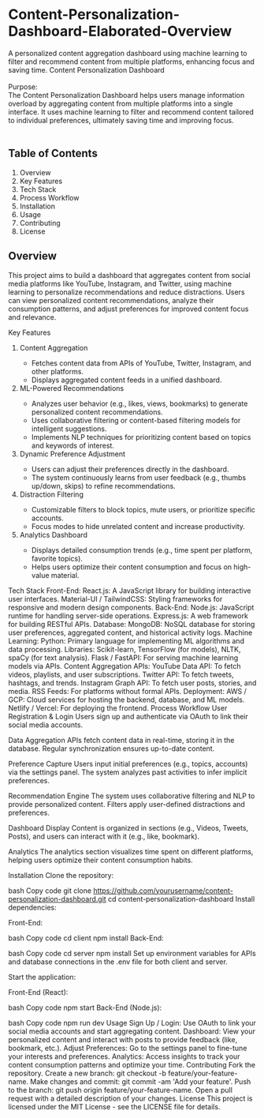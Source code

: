 # Content-Personalization-Dashboard-Elaborated-Overview
A personalized content aggregation dashboard using machine learning to filter and recommend content from multiple platforms, enhancing focus and saving time.
Content Personalization Dashboard
<br>
<br>
Purpose:<br>
The Content Personalization Dashboard helps users manage information overload by aggregating content from multiple platforms into a single interface. It uses machine learning to filter and recommend content tailored to individual preferences, ultimately saving time and improving focus.<br>
<br>
<h2>Table of Contents</h2>
<ol>
  <li>Overview</li>
  <li>Key Features</li>
  <li>Tech Stack</li>
  <li>Process Workflow</li>
  <li>Installation</li>
  <li>Usage</li>
  <li>Contributing</li>
  <li>License</li>
</ol>

<h2>Overview</h2>
This project aims to build a dashboard that aggregates content from social media platforms like YouTube, Instagram, and Twitter, using machine learning to personalize recommendations and reduce distractions. Users can view personalized content recommendations, analyze their consumption patterns, and adjust preferences for improved content focus and relevance.<br>

Key Features
<ol>
<li>Content Aggregation</li>
  <ul>
    <li>Fetches content data from APIs of YouTube, Twitter, Instagram, and other platforms.</li>
    <li>Displays aggregated content feeds in a unified dashboard.</li>
  </ul>

<li>ML-Powered Recommendations</li>
  <ul>
    <li>Analyzes user behavior (e.g., likes, views, bookmarks) to generate personalized content recommendations.</li>
    <li>Uses collaborative filtering or content-based filtering models for intelligent suggestions.</li>
    <li>Implements NLP techniques for prioritizing content based on topics and keywords of interest.</li>
  </ul>

<li>Dynamic Preference Adjustment</li>
<ul>
  <li>Users can adjust their preferences directly in the dashboard.</li>
  <li>The system continuously learns from user feedback (e.g., thumbs up/down, skips) to refine recommendations.</li>
</ul>

<li>Distraction Filtering</li>
<ul>
  <li>Customizable filters to block topics, mute users, or prioritize specific accounts.</li>
  <li>Focus modes to hide unrelated content and increase productivity.</li>
</ul>

<li>Analytics Dashboard</li>
<ul>
  <li>Displays detailed consumption trends (e.g., time spent per platform, favorite topics).</li>
<li>Helps users optimize their content consumption and focus on high-value material.</li>
</ul>
</ol>

Tech Stack
Front-End:
React.js: A JavaScript library for building interactive user interfaces.
Material-UI / TailwindCSS: Styling frameworks for responsive and modern design components.
Back-End:
Node.js: JavaScript runtime for handling server-side operations.
Express.js: A web framework for building RESTful APIs.
Database:
MongoDB: NoSQL database for storing user preferences, aggregated content, and historical activity logs.
Machine Learning:
Python: Primary language for implementing ML algorithms and data processing.
Libraries: Scikit-learn, TensorFlow (for models), NLTK, spaCy (for text analysis).
Flask / FastAPI: For serving machine learning models via APIs.
Content Aggregation APIs:
YouTube Data API: To fetch videos, playlists, and user subscriptions.
Twitter API: To fetch tweets, hashtags, and trends.
Instagram Graph API: To fetch user posts, stories, and media.
RSS Feeds: For platforms without formal APIs.
Deployment:
AWS / GCP: Cloud services for hosting the backend, database, and ML models.
Netlify / Vercel: For deploying the frontend.
Process Workflow
User Registration & Login
Users sign up and authenticate via OAuth to link their social media accounts.

Data Aggregation
APIs fetch content data in real-time, storing it in the database. Regular synchronization ensures up-to-date content.

Preference Capture
Users input initial preferences (e.g., topics, accounts) via the settings panel.
The system analyzes past activities to infer implicit preferences.

Recommendation Engine
The system uses collaborative filtering and NLP to provide personalized content.
Filters apply user-defined distractions and preferences.

Dashboard Display
Content is organized in sections (e.g., Videos, Tweets, Posts), and users can interact with it (e.g., like, bookmark).

Analytics
The analytics section visualizes time spent on different platforms, helping users optimize their content consumption habits.

Installation
Clone the repository:

bash
Copy code
git clone https://github.com/yourusername/content-personalization-dashboard.git
cd content-personalization-dashboard
Install dependencies:

Front-End:

bash
Copy code
cd client
npm install
Back-End:

bash
Copy code
cd server
npm install
Set up environment variables for APIs and database connections in the .env file for both client and server.

Start the application:

Front-End (React):

bash
Copy code
npm start
Back-End (Node.js):

bash
Copy code
npm run dev
Usage
Sign Up / Login: Use OAuth to link your social media accounts and start aggregating content.
Dashboard: View your personalized content and interact with posts to provide feedback (like, bookmark, etc.).
Adjust Preferences: Go to the settings panel to fine-tune your interests and preferences.
Analytics: Access insights to track your content consumption patterns and optimize your time.
Contributing
Fork the repository.
Create a new branch: git checkout -b feature/your-feature-name.
Make changes and commit: git commit -am 'Add your feature'.
Push to the branch: git push origin feature/your-feature-name.
Open a pull request with a detailed description of your changes.
License
This project is licensed under the MIT License - see the LICENSE file for details.

